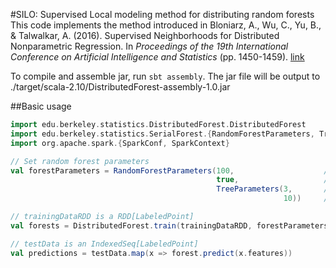 #SILO: Supervised Local modeling method for distributing random forests
This code implements the method introduced in
Bloniarz, A., Wu, C., Yu, B., & Talwalkar, A. (2016). Supervised Neighborhoods for Distributed Nonparametric Regression. In *Proceedings of the 19th International Conference on Artificial Intelligence and Statistics* (pp. 1450-1459). [link](http://www.jmlr.org/proceedings/papers/v51/bloniarz16.pdf)

To compile and assemble jar, run `sbt assembly`. The jar file will be output to ./target/scala-2.10/DistributedForest-assembly-1.0.jar

##Basic usage
```scala
import edu.berkeley.statistics.DistributedForest.DistributedForest
import edu.berkeley.statistics.SerialForest.{RandomForestParameters, TreeParameters}
import org.apache.spark.{SparkConf, SparkContext}

// Set random forest parameters
val forestParameters = RandomForestParameters(100,                    // Number of trees
                                              true,                   // Resample with replacement?
                                              TreeParameters(3,       // mtry
                                                             10))     // max number of training points in leaf node

// trainingDataRDD is a RDD[LabeledPoint]
val forests = DistributedForest.train(trainingDataRDD, forestParameters)

// testData is an IndexedSeq[LabeledPoint]
val predictions = testData.map(x => forest.predict(x.features))
```


